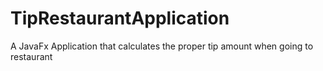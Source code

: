 # TipRestaurantApplication
A JavaFx Application that calculates the proper tip amount when going to restaurant 
